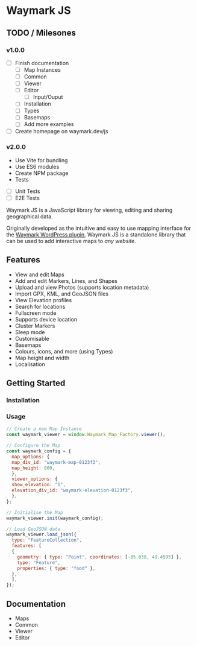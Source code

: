# Waymark JS

## TODO / Milesones

### v1.0.0

-   [ ] Finish documentation
  -   [ ] Map Instances
  -   [ ] Common
  -   [ ] Viewer
  -   [ ] Editor
    -   [ ] Input/Ouput
  -   [ ] Installation
  -   [ ] Types
  -   [ ] Basemaps
  -   [ ] Add more examples
-   [ ] Create homepage on waymark.dev/js

### v2.0.0

-   Use Vite for bundling
-   Use ES6 modules
-   Create NPM package
-   Tests
  -   [ ] Unit Tests
  -   [ ] E2E Tests

Waymark JS is a JavaScript library for viewing, editing and sharing geographical data.

Originally developed as the intuitive and easy to use mapping interface for the [Waymark WordPress plugin](https://wordpress.org/plugins/waymark/), Waymark JS is a standalone library that can be used to add interactive maps to _any website_.

## Features

-   View and edit Maps
  -   Add and edit Markers, Lines, and Shapes
  -   Upload and view Photos (supports location metadata)
  -   Import GPX, KML, and GeoJSON files
-   View Elevation profiles
-   Search for locations
-   Fullscreen mode
-   Supports device location
-   Cluster Markers
-   Sleep mode
-   Customisable
  -   Basemaps
  -   Colours, icons, and more (using Types)
  -   Map height and width
  -   Localisation

## Getting Started

### Installation

### Usage

```javascript
// Create a new Map Instance
const waymark_viewer = window.Waymark_Map_Factory.viewer();

// Configure the Map
const waymark_config = {
  map_options: {
  map_div_id: "waymark-map-0123f3",
  map_height: 800,
  },
  viewer_options: {
  show_elevation: "1",
  elevation_div_id: "waymark-elevation-0123f3",
  },
};

// Initialise the Map
waymark_viewer.init(waymark_config);

// Load GeoJSON data
waymark_viewer.load_json({
  type: "FeatureCollection",
  features: [
  {
    geometry: { type: "Point", coordinates: [-85.038, 49.4595] },
    type: "Feature",
    properties: { type: "food" },
  },
  ],
});
```

## Documentation

-   Maps
  -   Common
  -   Viewer
  -   Editor
